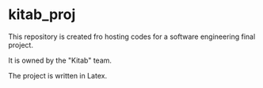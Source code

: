 # kitab_proj

This repository is created fro hosting codes for a software engineering final project.

It is owned by the "Kitab" team.

The project is written in Latex.

